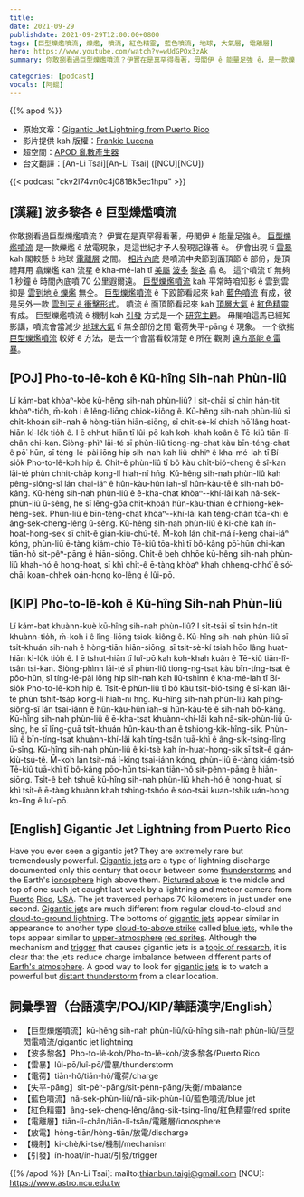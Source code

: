 ```yaml
---
title:
date: 2021-09-29
publishdate: 2021-09-29T12:00:00+0800
tags: [巨型爍爁噴流, 爍爁, 噴流, 紅色精靈, 藍色噴流, 地球, 大氣層, 電離層]
hero: https://www.youtube.com/watch?v=wUdGPOx3zAk
summary: 你敢捌看過巨型爍爁噴流？伊實在是真罕得看著，毋閣伊 ê 能量足強 ê，是一款爍爁 ê 放電現象，是這世紀才予人發現記錄著 ê。

categories: [podcast]
vocals: [阿錕]
---
```


{{% apod %}}

- 原始文章：[Gigantic Jet Lightning from Puerto Rico](https://apod.nasa.gov/apod/ap210929.html)
- 影片提供 kah 版權：[Frankie Lucena](https://www.flickr.com/photos/frankie57pr/)
- 超空間：[APOD 亂數產生器](https://apod.nasa.gov/apod/random_apod.html)
- 台文翻譯：[An-Li Tsai][An-Li Tsai] ([NCU][NCU])

{{< podcast "ckv2l74vn0c4j0818k5ec1hpu" >}}

## [漢羅] 波多黎各 ê 巨型爍爁噴流
你敢捌看過巨型爍爁噴流？
伊實在是真罕得看著，毋閣伊 ê 能量足強 ê。
[巨型爍爁噴流][Gigantic jets] 是一款爍爁 ê 放電現象，是這世紀才予人發現記錄著 ê。
伊會出現 tī [雷暴][thunderstorms] kah 閣較懸 ê 地球 [電離層][ionosphere] 之間。
[相片內底][Pictured above] 是噴流中央節到面頂節 ê 部份，是頂禮拜用 翕爍爁 kah 流星 ê kha-mé-lah tī [美屬][USA] [波多][Puerto] [黎各][Rico] 翕 ê。
這个噴流 tī 無夠 1 秒鐘 ê 時間內底噴 70 公里遐爾遠。
[巨型爍爁噴流][Gigantic jet] kah 平常時咱知影 ê 雲到雲 抑是 [雲到地 ê 爍爁][cloud-to-ground lightning t] 無仝。
[巨型爍爁噴流][gigantic jets] ê 下跤節看起來 kah [藍色噴流][blue jets] 有成，彼是另外一款 [雲到天 ê 衝擊形式][cloud-to-above strike]。
噴流 ê 面頂節看起來 kah [頂層大氣][upper-atmosphere] ê [紅色精靈][red sprites t] 有成。
巨型爍爁噴流 ê 機制 kah [引發][trigger] 方式是一个 [研究主題][topic of research]。
毋閣咱這馬已經知影講，噴流會當減少 [地球大氣][Earth's atmosphere] tī 無仝部份之間 電荷失平-pāng ê 現象。
一个欲揣 [巨型爍爁噴流][gigantic jets] 較好 ê 方法，是去一个會當看較清楚 ê 所在 觀測 [遠方高能 ê 雷暴][distant thunderstorm]。

## [POJ] Pho-to-lê-koh ê Kū-hîng Sih-nah Phùn-liû
Lí kám-bat khòaⁿ-kòe kū-hêng sih-nah phùn-liû?
I si̍t-chāi sī chin hán-tit khòaⁿ-tio̍h, m̄-koh i ê lêng-liōng chiok-kiông ê.
Kū-hêng sih-nah phùn-liû sī chi̍t-khoán sih-nah ê hòng-tiān hiān-siōng, sī chit-sè-kí chiah hō͘ lâng hoat-hiān kì-lo̍k tio̍h ê.
I ē chhut-hiān tī lûi-pō kah koh-khah koân ê Tē-kiû tiān-lî-chân chi-kan.
Siòng-phìⁿ lāi-té sī phùn-liû tiong-ng-chat kàu bīn-téng-chat ê pō͘-hūn, sī téng-lé-pài iōng hip sih-nah kah liû-chhiⁿ ê kha-mé-lah tī Bí-sio̍k Pho-to-lê-koh hip ê.
Chit-ê phùn-liû tī bô kàu chi̍t-bió-cheng ê sî-kan lāi-té phùn chhit-cha̍p kong-lí hiah-nī hn̄g.
Kū-hêng sih-nah phùn-liû kah pêng-siông-sî lán chai-iáⁿ ê hûn-kàu-hûn iah-sī hûn-kàu-tē ê sih-nah bô-kâng.
Kū-hêng sih-nah phùn-liû ê ē-kha-chat khòaⁿ--khí-lâi kah nâ-sek-phùn-liû ū-sêng, he sī lēng-gōa chi̍t-khoán hûn-kàu-thian ê chhiong-kek-hêng-sek.
Phùn-liû ê bīn-téng-chat khòaⁿ--khí-lâi kah téng-chân tōa-khì ê âng-sek-cheng-lêng ū-sêng.
Kū-hêng sih-nah phùn-liû ê ki-chè kah ín-hoat-hong-sek sī chi̍t-ê gián-kiù-chú-tê.
M̄-koh lán chit-má í-keng chai-iáⁿ kóng, phùn-liû ē-tàng kiám-chió Tē-kiû tōa-khì tī bô-kâng pō͘-hūn chi-kan tiān-hô sit-pêⁿ-pāng ê hiān-siōng.
Chi̍t-ê beh chhōe kū-hêng sih-nah phùn-liû khah-hó ê hong-hoat, sī khì chi̍t-ê ē-tàng khòaⁿ khah chheng-chhó͘ ê só͘-chāi koan-chhek oán-hong ko-lêng ê lûi-pō.

## [KIP] Pho-to-lê-koh ê Kū-hîng Sih-nah Phùn-liû
Lí kám-bat khuànn-kuè kū-hîng sih-nah phùn-liû?
I si̍t-tsāi sī tsin hán-tit khuànn-tio̍h, m̄-koh i ê lîng-liōng tsiok-kiông ê.
Kū-hîng sih-nah phùn-liû sī tsi̍t-khuán sih-nah ê hòng-tiān hiān-siōng, sī tsit-sè-kí tsiah hōo lâng huat-hiān kì-lo̍k tio̍h ê.
I ē tshut-hiān tī luî-pō kah koh-khah kuân ê Tē-kiû tiān-lî-tsân tsi-kan.
Siòng-phìnn lāi-té sī phùn-liû tiong-ng-tsat kàu bīn-tíng-tsat ê pōo-hūn, sī tíng-lé-pài iōng hip sih-nah kah liû-tshinn ê kha-mé-lah tī Bí-sio̍k Pho-to-lê-koh hip ê.
Tsit-ê phùn-liû tī bô kàu tsi̍t-bió-tsing ê sî-kan lāi-té phùn tshit-tsa̍p kong-lí hiah-nī hn̄g.
Kū-hîng sih-nah phùn-liû kah pîng-siông-sî lán tsai-iánn ê hûn-kàu-hûn iah-sī hûn-kàu-tē ê sih-nah bô-kâng.
Kū-hîng sih-nah phùn-liû ê ē-kha-tsat khuànn-khí-lâi kah nâ-sik-phùn-liû ū-sîng, he sī līng-guā tsi̍t-khuán hûn-kàu-thian ê tshiong-kik-hîng-sik.
Phùn-liû ê bīn-tíng-tsat khuànn-khí-lâi kah tíng-tsân tuā-khì ê âng-sik-tsing-lîng ū-sîng.
Kū-hîng sih-nah phùn-liû ê ki-tsè kah ín-huat-hong-sik sī tsi̍t-ê gián-kiù-tsú-tê.
M̄-koh lán tsit-má í-king tsai-iánn kóng, phùn-liû ē-tàng kiám-tsió Tē-kiû tuā-khì tī bô-kâng pōo-hūn tsi-kan tiān-hô sit-pênn-pāng ê hiān-siōng.
Tsi̍t-ê beh tshuē kū-hîng sih-nah phùn-liû khah-hó ê hong-huat, sī khì tsi̍t-ê ē-tàng khuànn khah tshing-tshóo ê sóo-tsāi kuan-tshik uán-hong ko-lîng ê luî-pō.

## [English] Gigantic Jet Lightning from Puerto Rico
Have you ever seen a gigantic jet?
They are extremely rare but tremendously powerful.
[Gigantic jets][Gigantic jets] are a type of lightning discharge documented only this century that occur between some [thunderstorms][thunderstorms] and the Earth's [ionosphere][ionosphere] high above them.
[Pictured above][Pictured above] is the middle and top of one such jet caught last week by a lightning and meteor camera from [Puerto][Puerto] [Rico][Rico], [USA][USA].
The jet traversed perhaps 70 kilometers in just under one second.
[Gigantic jet][Gigantic jet]s are much different from regular cloud-to-cloud and [cloud-to-ground lightning][cloud-to-ground lightning e].
The bottoms of [gigantic jets][gigantic jets] appear similar in appearance to another type [cloud-to-above strike][cloud-to-above strike] called [blue jets][blue jets], while the tops appear similar to [upper-atmosphere][upper-atmosphere] [red sprites][red sprites e].
Although the mechanism and [trigger][trigger] that causes gigantic jets is a [topic of research][topic of research], it is clear that the jets reduce charge imbalance between different parts of [Earth's atmosphere][Earth's atmosphere].
A good way to look for [gigantic jets][gigantic jets] is to watch a powerful but [distant thunderstorm][distant thunderstorm] from a clear location.

## 詞彙學習（台語漢字/POJ/KIP/華語漢字/English）
- 【巨型爍爁噴流】kū-hêng sih-nah phùn-liû/kū-hîng sih-nah phùn-liû/巨型閃電噴流/gigantic jet lightning
- 【波多黎各】Pho-to-lê-koh/Pho-to-lê-koh/波多黎各/Puerto Rico
- 【雷暴】lûi-pō/luî-pō/雷暴/thunderstorm
- 【電荷】tiān-hô/tiān-hô/電荷/charge
- 【失平-pāng】si̍t-pêⁿ-pāng/si̍t-pênn-pāng/失衡/imbalance
- 【藍色噴流】nâ-sek-phùn-liû/nâ-sik-phùn-liû/藍色噴流/blue jet
- 【紅色精靈】âng-sek-cheng-lêng/âng-sik-tsing-lîng/紅色精靈/red sprite
- 【電離層】tiān-lî-chân/tiān-lî-tsân/電離層/ionosphere
- 【放電】hòng-tiān/hòng-tiān/放電/discharge
- 【機制】ki-chè/ki-tsè/機制/mechanism
- 【引發】ín-hoat/ín-huat/引發/trigger

{{% /apod %}}
[An-Li Tsai]: mailto:thianbun.taigi@gmail.com
[NCU]: https://www.astro.ncu.edu.tw

[Gigantic jets]:https://en.wikipedia.org/wiki/Upper-atmospheric_lightning#Gigantic_jets
[thunderstorms]:https://apod.nasa.gov/apod/ap191204.html
[ionosphere]:https://solarsystem.nasa.gov/news/1127/10-things-to-know-about-the-ionosphere/
[Pictured above]:https://spaceweathergallery.com/indiv_upload.php?upload_id=178066
[Puerto]:https://en.wikipedia.org/wiki/Puerto_Rico
[Rico]:https://youtu.be/CuZqSLPBbS0
[USA]:https://en.wikipedia.org/wiki/United_States_of_America
[Gigantic jet]:https://apod.nasa.gov/apod/ap160823.html
[cloud-to-ground lightning e]:https://apod.nasa.gov/apod/ap210524.html
[cloud-to-ground lightning t]:https://apod.tw/daily/20210524/
[gigantic jets]:https://www.realclearscience.com/quick_and_clear_science/2019/01/08/what_causes_earths_rare_and_mysterious_gigantic_jets.html
[cloud-to-above strike]:https://earthobservatory.nasa.gov/images/147900/bolts-of-blue
[blue jets]:https://en.wikipedia.org/wiki/Upper-atmospheric_lightning#Blue_jets
[upper-atmosphere]:https://en.wikipedia.org/wiki/Upper-atmospheric_lightning
[red sprites e]:https://apod.nasa.gov/apod/ap210104.html
[red sprites t]:https://apod.tw/daily/20210104/
[trigger]:https://apod.nasa.gov/apod/ap060814.html
[topic of research]:https://cdn.pixabay.com/photo/2019/09/04/08/24/cat-4451003_960_720.jpg
[Earth's atmosphere]:https://spaceplace.nasa.gov/atmosphere/en/
[gigantic jets]:https://ui.adsabs.harvard.edu/abs/2005AGUFMAE11A..02F/abstract
[distant thunderstorm]:https://apod.nasa.gov/apod/ap131110.html

